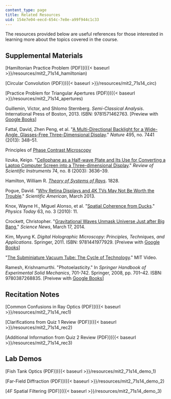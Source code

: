 ```yaml
---
content_type: page
title: Related Resources
uid: 154e7e04-eecd-654c-7e8e-a99f944c1c33
---
```


The resources provided below are useful references for those interested in learning more about the topics covered in the course.

Supplemental Materials
----------------------

[Hamiltonian Practice Problem (PDF)]({{< baseurl >}}/resources/mit2_71s14_hamiltonian)

[Circular Convolution (PDF)]({{< baseurl >}}/resources/mit2_71s14_circ)

[Practice Problem for Triangular Apertures (PDF)]({{< baseurl >}}/resources/mit2_71s14_apertures)

Guillemin, Victor, and Shlomo Sternberg. _Semi-Classical Analysis_. International Press of Boston, 2013. ISBN: 9781571462763. \[Preview with [Google Books](http://books.google.com/books?id=3Z0CAQAAQBAJ&pg=PAfrontcover)\]

Fattal, David, Zhen Peng, et al. "[A Multi-Directional Backlight for a Wide-Angle, Glasses-Free Three-Dimensional Display](http://dx.doi.org/10.1038/nature11972)." _Nature_ 495, no. 7441 (2013): 348–51.

Principles of [Phase Contrast Microscopy](http://www.microscopyu.com/articles/phasecontrast/phasemicroscopy.html)

Iizuka, Keigo. "[Cellophane as a Half-wave Plate and Its Use for Converting a Laptop Computer Screen into a Three-dimensional Display](http://dx.doi.org/10.1063/1.1592879)." _Review of Scientific Instruments_ 74, no. 8 (2003): 3636–39.

Hamilton, William R. [_Theory of Systems of Rays_](http://www.maths.tcd.ie/pub/HistMath/People/Hamilton/Rays/). 1828.

Pogue, David. "[Why Retina Displays and 4K TVs May Not Be Worth the Trouble](http://www.scientificamerican.com/article/why-retina-displays-4k-tvs-may-not-worth-trouble/)." _Scientific American_, March 2013.

Knox, Wayne H., Miguel Alonso, et al. "[Spatial Coherence from Ducks](http://dx.doi.org/10.1063/1.3366225)." _Physics Today_ 63, no. 3 (2010): 11.

Crockett, Christopher. "[Gravitational Waves Unmask Universe Just after Big Bang](https://www.sciencenews.org/article/gravitational-waves-unmask-universe-just-after-big-bang)," _Science News_, March 17, 2014.

Kim, Myung K. _Digital Holographic Microscopy: Principles, Techniques, and Applications_. Springer, 2011. ISBN: 9781441977929. \[Preivew with [Google Books](http://books.google.com/books?id=TNEIvHaNjawC&pg=PAfrontcover)\]

"[The Subminiature Vacuum Tube: The Cycle of Technology](http://video.mit.edu/watch/the-subminiature-vacuum-tube-the-cycle-of-technology-27187/)." MIT Video.

Ramesh, Krishnamurthi. "Photoelasticity." In _Springer Handbook of Experimental Solid Mechanics_, 701-742. Springer, 2008, pp. 701–42. ISBN: 9780387268835. \[Preivew with [Google Books](http://books.google.com/books?id=I_1y1OkqZqQC&pg=PA700=onepage)\]

Recitation Notes
----------------

[Common Confusions in Ray Optics (PDF)]({{< baseurl >}}/resources/mit2_71s14_rec1)

[Clarifications from Quiz 1 Review (PDF)]({{< baseurl >}}/resources/mit2_71s14_rec2)

[Additional Information from Quiz 2 Review (PDF)]({{< baseurl >}}/resources/mit2_71s14_rec3)

Lab Demos
---------

[Fish Tank Optics (PDF)]({{< baseurl >}}/resources/mit2_71s14_demo_1)

[Far-Field Diffraction (PDF)]({{< baseurl >}}/resources/mit2_71s14_demo_2)

[4F Spatial Filtering (PDF)]({{< baseurl >}}/resources/mit2_71s14_demo_3)